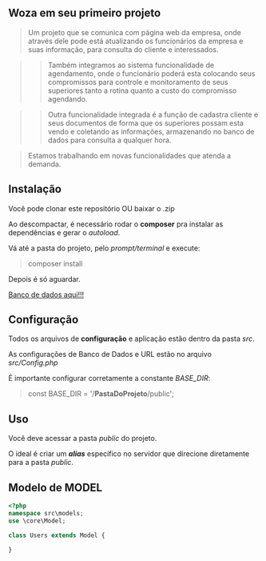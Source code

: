 ## Woza em seu primeiro projeto 


>Um projeto que se comunica com página web da empresa, onde através dele pode está atualizando os funcionários da empresa e suas informação, para consulta do cliente e interessados.
 
>>Também integramos ao sistema funcionalidade de agendamento, onde o funcionário poderá esta colocando seus compromissos para controle e monitoramento de seus superiores tanto a rotina quanto a custo do compromisso agendando.

>>Outra funcionalidade integrada é a função de cadastra cliente e seus documentos de forma que os superiores possam esta vendo e coletando as informações, armazenando no banco de dados para consulta a qualquer hora. 

>Estamos trabalhando em novas funcionalidades que atenda a demanda.

## Instalação
Você pode clonar este repositório OU baixar o .zip

Ao descompactar, é necessário rodar o **composer** pra instalar as dependências e gerar o *autoload*.

Vá até a pasta do projeto, pelo *prompt/terminal* e execute:
> composer install

Depois é só aguardar.

[Banco de dados aqui!!!](https://mega.nz/file/dJpRHK6Q#B-9055xTuFoLcn1MGtjIz9ipTWQSkv-47UU6i40-l8A)

## Configuração
Todos os arquivos de **configuração** e aplicação estão dentro da pasta *src*.

As configurações de Banco de Dados e URL estão no arquivo *src/Config.php*

É importante configurar corretamente a constante *BASE_DIR*:
> const BASE_DIR = '/**PastaDoProjeto**/public';

## Uso
Você deve acessar a pasta *public* do projeto.

O ideal é criar um ***alias*** específico no servidor que direcione diretamente para a pasta *public*.

## Modelo de MODEL
```php
<?php
namespace src\models;
use \core\Model;

class Users extends Model {

}
```
